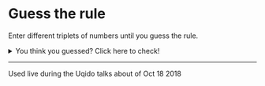 # Guess the rule

Enter different triplets of numbers until you guess the rule.

<details><summary>You think you guessed? Click here to check!</summary>
  The first number is strictly less than the second. The third can be whatever it wants.
  
  That's it, nothing more. Surprised? :)
  
  For a more detailed explaination: https://www.nytimes.com/interactive/2015/07/03/upshot/a-quick-puzzle-to-test-your-problem-solving.html
</details>

---

Used live during the Uqido talks about of Oct 18 2018

